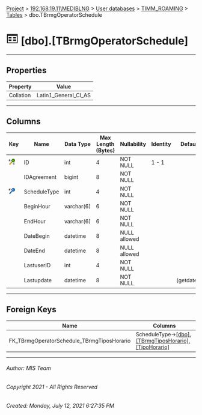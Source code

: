 #### 

[Project](../../../../index.md) > [192.168.19.11\\MEDIBLNG](../../../index.md) > [User databases](../../index.md) > [TIMM_ROAMING](../index.md) > [Tables](Tables.md) > dbo.TBrmgOperatorSchedule

# ![Tables](../../../../Images/Table32.png) [dbo].[TBrmgOperatorSchedule]

---

## <a name="#properties"></a>Properties

| Property | Value |
|---|---|
| Collation | Latin1_General_CI_AS |


---

## <a name="#columns"></a>Columns

| Key | Name | Data Type | Max Length (Bytes) | Nullability | Identity | Default |
|---|---|---|---|---|---|---|
| [![Cluster Primary Key PK_TBrmgOperatorSchedule: ID](../../../../Images/pkcluster.png)](#indexes) | ID | int | 4 | NOT NULL | 1 - 1 |  |
|  | IDAgreement | bigint | 8 | NOT NULL |  |  |
| [![Foreign Keys FK_TBrmgOperatorSchedule_TBrmgTiposHorario: [dbo].[TBrmgTiposHorario].ScheduleType](../../../../Images/fk.png)](#foreignkeys) | ScheduleType | int | 4 | NOT NULL |  |  |
|  | BeginHour | varchar(6) | 6 | NOT NULL |  |  |
|  | EndHour | varchar(6) | 6 | NOT NULL |  |  |
|  | DateBegin | datetime | 8 | NULL allowed |  |  |
|  | DateEnd | datetime | 8 | NULL allowed |  |  |
|  | LastuserID | int | 4 | NOT NULL |  |  |
|  | Lastupdate | datetime | 8 | NOT NULL |  | (getdate()) |


---

## <a name="#foreignkeys"></a>Foreign Keys

| Name | Columns |
|---|---|
| FK_TBrmgOperatorSchedule_TBrmgTiposHorario | ScheduleType->[[dbo].[TBrmgTiposHorario].[TipoHorario]](TBrmgTiposHorario.md) |


---

###### Author:  MIS Team

###### Copyright 2021 - All Rights Reserved

###### Created: Monday, July 12, 2021 6:27:35 PM

